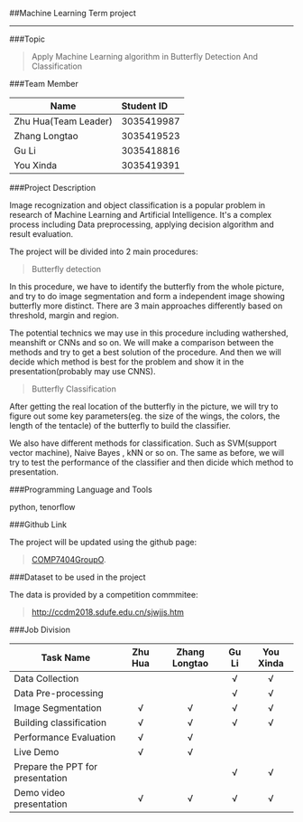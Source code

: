 ##Machine Learning Term project 

----

###Topic

> Apply Machine Learning algorithm in Butterfly Detection And Classification


###Team Member

| Name        | Student ID |  
| --------   | :-----| 
| Zhu Hua(Team Leader)          | 3035419987 |
| Zhang Longtao    |  3035419523          | 
| Gu Li            | 3035418816    |
| You Xinda        | 3035419391    |

###Project Description

Image recognization and object classification is a popular problem in research of Machine Learning and Artificial Intelligence. It's a complex process including Data preprocessing, applying decision algorithm and result evaluation.

The project will be divided into 2 main procedures:
> Butterfly detection 

In this procedure, we have to identify the butterfly from the whole picture, and try to do image segmentation and form a independent image showing butterfly more distinct. There are 3 main approaches differently based on threshold, margin and region.

The potential technics we may use in this procedure including wathershed, meanshift or CNNs and so on. We will make a comparison between the methods and try to get a best solution of the procedure. And then we will decide which method is best for the problem and show it in the presentation(probably may use CNNS).


    
>Butterfly Classification

After getting the real location of the butterfly in the picture, we will try to figure out some key parameters(eg. the size of the wings, the colors, the length of the tentacle) of the butterfly to build the classifier. 

We also have different methods for classification. Such as SVM(support vector machine), Naive Bayes , kNN or so on. The same as before, we will try to test the performance of the classifier and then dicide which method to presentation.


###Programming Language and Tools

python, tenorflow


###Github Link

The project will be updated using the github page:
>  [COMP7404GroupO](https://github.com/COMP7404GroupO/7404TermProject).

###Dataset to be used in the project

The data is provided by a competition commmitee:
>http://ccdm2018.sdufe.edu.cn/sjwjjs.htm




###Job Division

| Task Name      | Zhu Hua| Zhang Longtao|Gu Li|You Xinda|  
| --------   | :-----:| :-----:| :-----:| :-----:|
|Data Collection|||√|√|
|Data Pre-processing|||√|√|
|Image Segmentation |√|√|√|√|
|Building classification|√|√|√|√|
|Performance Evaluation|√|√|||
|Live Demo|√|√|||
|Prepare the PPT for presentation|||√|√|
|Demo video presentation|√|√|√|√|









